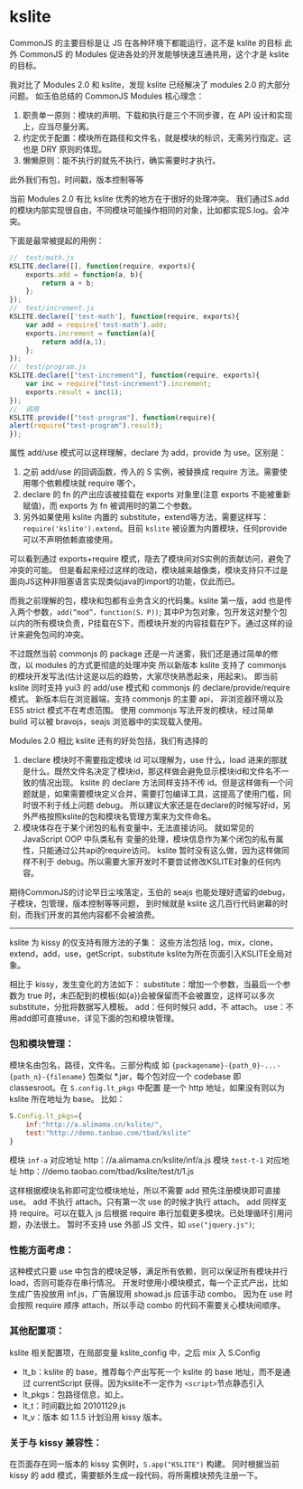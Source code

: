 ﻿# kslite

CommonJS 的主要目标是让 JS 在各种环境下都能运行，这不是 kslite 的目标
此外 CommonJS 的 Modules 促进各处的开发能够快速互通共用，这个才是 kslite 的目标。

我对比了 Modules 2.0 和 kslite，发现 kslite 已经解决了 modules 2.0 的大部分问题。
如玉伯总结的 CommonJS Modules 核心理念：

1. 职责单一原则：模块的声明、下载和执行是三个不同步骤，在 API 设计和实现上，应当尽量分离。
2. 约定优于配置：模块所在路径和文件名，就是模块的标识，无需另行指定。这也是 DRY 原则的体现。
3. 懒懒原则：能不执行的就先不执行，确实需要时才执行。

此外我们有包，时间戳，版本控制等等

当前 Modules 2.0 有比 kslite 优秀的地方在于很好的处理冲突。
我们通过S.add的模块内部实现很自由，不同模块可能操作相同的对象，比如都实现S.log。会冲突。

下面是最常被提起的用例：

```js
//  test/math.js
KSLITE.declare([], function(require, exports){
    exports.add = function(a, b){
        return a + b;
    };
});
//  test/increment.js
KSLITE.declare(['test-math'], function(require, exports){
    var add = require('test-math').add;
    exports.increment = function(a){
        return add(a,1);
    };
});
//  test/program.js
KSLITE.declare(["test-increment"], function(require, exports){
    var inc = require("test-increment").increment;
    exports.result = inc(1);
});
//  调用
KSLITE.provide(["test-program"], function(require){
alert(require("test-program").result);
});
```

属性 add/use 模式可以这样理解，declare 为 add，provide 为 use。区别是：

1. 之前 add/use 的回调函数，传入的 S 实例，被替换成 require 方法。需要使用哪个依赖模块就 require 哪个。
2. declare 的 fn 的产出应该被挂载在 exports 对象里(注意 exports 不能被重新赋值)，而 exports 为 fn 被调用时的第二个参数。
3. 另外如果使用 kslite 内置的 substitute，extend等方法，需要这样写： `require('kslite').extend`。目前 `kslite` 被设置为内置模块，任何provide可以不声明依赖直接使用。

可以看到通过 exports+require 模式，隐去了模块间对S实例的贡献访问，避免了冲突的可能。
但是看起来经过这样的改动，模块越来越像类，模块支持只不过是面向JS这种非阻塞语言实现类似java的import的功能，仅此而已。

而我之前理解的包，模块和包都有业务含义的代码集。kslite 第一版，add 也是传入两个参数，`add(“mod”，function(S，P))`;
其中P为包对象，包开发这对整个包以内的所有模块负责，P挂载在S下，而模块开发的内容挂载在P下。通过这样的设计来避免包间的冲突。

不过既然当前 commonjs 的 package 还是一片迷雾，我们还是通过简单的修改，以 modules 的方式更彻底的处理冲突
所以新版本 kslite 支持了 commonjs 的模块开发写法(估计这是以后的趋势，大家尽快熟悉起来，用起来)。
即当前 kslite 同时支持 yui3 的 add/use 模式和 commonjs 的 declare/provide/require 模式。
新版本后在浏览器端，支持 commonjs 的主要 api， 非浏览器环境以及 ES5 strict 模式不在考虑范围。
使用 commonjs 写法开发的模块，经过简单 build 可以被 bravojs，seajs 浏览器中的实现载入使用。

Modules 2.0 相比 kslite 还有的好处包括，我们有选择的

1. declare 模块时不需要指定模块 id
   可以理解为，use 什么，load 进来的那就是什么。既然文件名决定了模块id，那这样做会避免显示模块id和文件名不一致的情况出现。
   kslite 的 declare 方法同样支持不传 id。但是这样做有一个问题就是，如果需要模块定义合并，需要打包编译工具，这提高了使用门槛，同时很不利于线上问题 debug。
   所以建议大家还是在declare的时候写好id，另外严格按照kslite的包和模块名管理方案来为文件命名。
2. 模块体存在于某个闭包的私有变量中，无法直接访问。
   就如常见的 JavaScript OOP 中队类私有 变量的处理，模块信息作为某个闭包的私有属性，只能通过公共api的require访问。
   kslite 暂时没有这么做，因为这样做同样不利于 debug。所以需要大家开发时不要尝试修改KSLITE对象的任何内容。

期待CommonJS的讨论早日尘埃落定，玉伯的 seajs 也能处理好遗留的debug，子模块，包管理，版本控制等等问题，
到时候就是 kslite 这几百行代码谢幕的时刻，而我们开发的其他内容都不会被浪费。


-------

kslite 为 kissy 的仅支持有限方法的子集：
这些方法包括 log，mix，clone，extend，add，use，getScript，substitute
kslite为所在页面引入KSLITE全局对象。

相比于 kissy，发生变化的方法如下：
substitute：增加一个参数，当最后一个参数为 true 时，未匹配到的模板(如{a})会被保留而不会被置空，这样可以多次substitute，分批将数据写入模板。
add：任何时候只 add，不 attach。
use：不用add即可直接use，详见下面的包和模块管理。

### 包和模块管理：

模块名由包名，路径，文件名。三部分构成
如 `{packagename}-{path_0}-...-{path_n}-{filename}`
包类似 *.jar，每个包对应一个 codebase 即 classesroot。在 `S.config.lt_pkgs` 中配置
是一个 http 地址，如果没有则以为 kslite 所在地址为 base。
比如：

```js
S.Config.lt_pkgs={
    inf:"http://a.alimama.cn/kslite/",
    test:"http://demo.taobao.com/tbad/kslite"
}
```

模块 `inf-a` 对应地址 http：//a.alimama.cn/kslite/inf/a.js
模块 `test-t-1` 对应地址 http：//demo.taobao.com/tbad/kslite/test/t/1.js

这样根据模块名称即可定位模块地址，所以不需要 add 预先注册模块即可直接 use。
add 不执行 attach。只有第一次 use 的时候才执行 attach。
add 同样支持 require。可以在载入 js 后根据 require 串行加载更多模块。已处理循环引用问题，办法很土。
暂时不支持 use 外部 JS 文件，如 `use("jquery.js")`;

### 性能方面考虑：

这种模式只要 use 中包含的模块足够，满足所有依赖，则可以保证所有模块并行 load，否则可能存在串行情况。
开发时使用小模块模式，每一个正式产出，比如生成广告投放用 inf.js，广告展现用 showad.js 应该手动 combo。
因为在 use 时会按照 require 顺序 attach，所以手动 combo 的代码不需要关心模块间顺序。

### 其他配置项：

kslite 相关配置项，在局部变量 kslite_config 中，之后 mix 入 S.Config

 - lt_b：kslite 的 base，推荐每个产出写死一个 kslite 的 base 地址，而不是通过 currentScript 获得。因为kslite不一定作为 `<script>`节点静态引入
 - lt_pkgs：包路径信息，如上。
 - lt_t：时间戳比如 20101129.js
 - lt_v：版本 如 1.1.5 计划沿用 kissy 版本。

### 关于与 kissy 兼容性：

在页面存在同一版本的 kissy 实例时，`S.app("KSLITE")` 构建。
同时根据当前 kissy 的 add 模式，需要额外生成一段代码，将所需模块预先注册一下。
